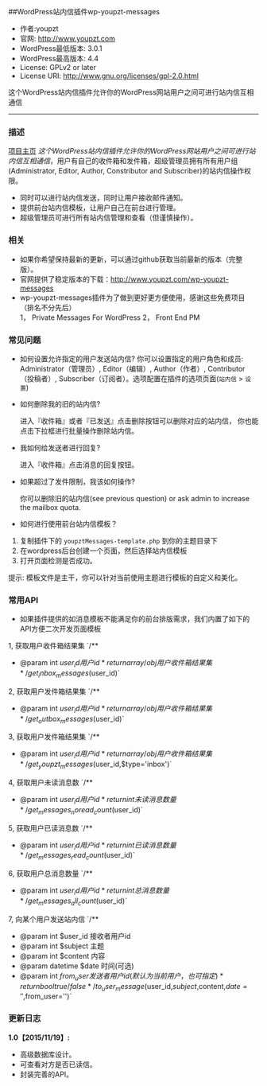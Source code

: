 ##WordPress站内信插件wp-youpzt-messages
* 作者:youpzt  
* 官网: http://www.youpzt.com  
* WordPress最低版本: 3.0.1  
* WordPress最高版本: 4.4  
* License: GPLv2 or later  
* License URI: http://www.gnu.org/licenses/gpl-2.0.html

这个WordPress站内信插件允许你的WordPress网站用户之间可进行站内信互相通信
***
### 描述
[项目主页](http://www.youpzt.com/wp-youpzt-messages) 
*这个WordPress站内信插件允许你的WordPress网站用户之间可进行站内信互相通信*，用户有自己的收件箱和发件箱，超级管理员拥有所有用户组(Administrator, Editor, Author, Constributor and Subscriber)的站内信操作权限。

* 同时可以进行站内信发送，同时让用户接收邮件通知。
* 提供前台站内信模板，让用户自己在前台进行管理。
* 超级管理员可进行所有站内信管理和查看（但谨慎操作）。

### 相关
* 如果你希望保持最新的更新，可以通过github获取当前最新的版本（完整版）。
* 官网提供了稳定版本的下载：http://www.youpzt.com/wp-youpzt-messages
* wp-youpzt-messages插件为了做到更好更方便使用，感谢这些免费项目（排名不分先后）  
	1， Private Messages For WordPress
	2， Front End PM

### 常见问题

* 如何设置允许指定的用户发送站内信?
你可以设置指定的用户角色和成员: Administrator（管理员）, Editor（编辑）, Author（作者）, Contributor（投稿者）, Subscriber（订阅者）。选项配置在插件的选项页面(`站内信` > `设置`)

* 如何删除我的旧的站内信?

  进入『收件箱』或者『已发送』点击删除按钮可以删除对应的站内信， 你也能点击下拉框进行批量操作删除站内信。

* 我如何给发送者进行回复?

  进入『收件箱』点击消息的回复按钮。

* 如果超过了发件限制，我该如何操作?

  你可以删除旧的站内信(see previous question) or ask admin to increase the mailbox quota.

* 如何进行使用前台站内信模板？

1. 复制插件下的 `youpztMessages-template.php` 到你的主题目录下
2. 在wordpress后台创建一个页面，然后选择站内信模板
3. 打开页面检测是否成功。

提示: 模板文件是主干，你可以针对当前使用主题进行模板的自定义和美化。

### 常用API
* 如果插件提供的如消息模板不能满足你的前台排版需求，我们内置了如下的API方便二次开发页面模板

1, 获取用户收件箱结果集
`/**
 * @param int $user_id 用户id
 *return array/obj 用户收件箱结果集
 */
get_inbox_messages($user_id)`

2, 获取用户发件箱结果集
`/**
 * @param int $user_id 用户id
 *return array/obj 用户收件箱结果集
 */
get_outbox_messages($user_id)`

3, 获取用户发件箱结果集
`/**
 * @param int $user_id 用户id
 *return array/obj 用户收件箱结果集
 */
get_youpzt_messages($user_id,$type='inbox')`

4, 获取用户未读消息数
`/**
 * @param int $user_id 用户id
 *return int 未读消息数量
 */
get_messages_noread_count($user_id)`

5, 获取用户已读消息数
`/**
 * @param int $user_id 用户id
 *return int 已读消息数量
 */
get_messages_read_count($user_id)`

6, 获取用户总消息数量
`/**
 * @param int $user_id 用户id
 *return int 总消息数量
 */
get_messages_all_count($user_id)`

7, 向某个用户发送站内信
`/**
 * @param int $user_id 接收者用户id
  * @param int $subject 主题
  * @param int $content 内容
  * @param datetime $date 时间(可选)
  * @param int $from_user 发送者用户id(默认为当前用户，也可指定)
 *return bool true/false
 */
to_user_message($user_id,$subject,$content,$date='',$from_user='')`


### 更新日志

**1.0【2015/11/19】:**
* 高级数据库设计。
* 可查看对方是否已读信。
* 封装完善的API。

